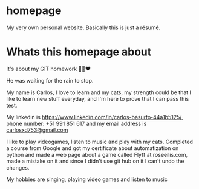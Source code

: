 # homepage

My very own personal website. Basically this is just a résumé.

# Whats this homepage about

It's about my GIT homework
🤣😂❤️

He was waiting for the rain to stop.

My name is Carlos, I love to learn and my cats, my strength could be that I like to learn new stuff everyday, and I'm here to prove that I can pass this test.

My linkedin is https://www.linkedin.com/in/carlos-basurto-44a1b5125/, phone number: +51 991 851 617 and my email address is carlosxd753@gmail.com

I like to play videogames, listen to music and play with my cats. Completed a course from Google and got my certificate about automatization on python and made a web page about a game called Flyff at roseeilis.com, made a mistake on it and since I didn't use git hub on it I can't undo the changes.

My hobbies are singing, playing video games and listen to music
